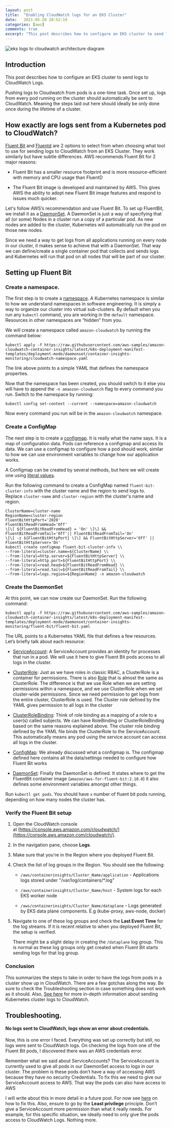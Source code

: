 ```yaml
---
layout: post
title:  "Enabling CloudWatch logs for an EKS Cluster"
date:   2021-05-20 20:52:19
categories: [aws]
comments: true
excerpt: "This post describes how to configure an EKS cluster to send logs to CloudWatch Logs."
---
```


![eks logs to cloudwatch architecture diagram](https://d2908q01vomqb2.cloudfront.net/fe2ef495a1152561572949784c16bf23abb28057/2021/01/22/image-88.png)

Introduction
------------

This post describes how to configure an EKS cluster to send logs to CloudWatch Logs.

Pushing logs to Cloudwatch from pods is a one-time task. Once set up, logs from every pod running on the cluster should automatically be sent to CloudWatch. Meaning the steps laid out here should ideally be only done once during the lifetime of a cluster.

How exactly are logs sent from a Kubernetes pod to CloudWatch?
--------------------------------------------------------------

[Fluent Bit](https://fluentbit.io/) and [Fluentd](https://www.fluentd.org/) are 2 options to select from when choosing what tool to use for sending logs to CloudWatch from an EKS Cluster. They work similarly but have subtle differences. AWS recommends Fluent Bit for 2 major reasons:

*   Fluent Bit has a smaller resource footprint and is more resource-efficient with memory and CPU usage than FluentD

*   The Fluent Bit image is developed and maintained by AWS. This gives AWS the ability to adopt new Fluent Bit image features and respond to issues much quicker.


Let's follow AWS’s recommendation and use Fluent Bit. To set up FluentBit, we install it as a [DaemonSet](https://kubernetes.io/docs/concepts/workloads/controllers/daemonset/). A DaemonSet is just a way of specifying that all (or some) Nodes in a cluster run a copy of a particular pod. As new nodes are added to the cluster, Kubernetes will automatically run the pod on those new nodes.

Since we need a way to get logs from all applications running on every node in our cluster, it makes sense to achieve that with a DaemonSet. That way we can define/create a single container pod that collects and sends logs and Kubernetes will run that pod on all nodes that will be part of our cluster.

Setting up Fluent Bit
---------------------

### Create a namespace.

The first step is to create a [namespace](https://kubernetes.io/docs/concepts/overview/working-with-objects/namespaces/). A Kubernetes namespace is similar to how we understand namespaces in software engineering. It is simply a way to organize our cluster into virtual sub-clusters. By default when you run any `kubectl` command, you are working in the `default` namespace. Resources in other namespaces are “hidden” from you.

We will create a namespace called `amazon-cloudwatch` by running the command below:

`kubectl apply -f https://raw.githubusercontent.com/aws-samples/amazon-cloudwatch-container-insights/latest/k8s-deployment-manifest-templates/deployment-mode/daemonset/container-insights-monitoring/cloudwatch-namespace.yaml`

The link above points to a simple YAML that defines the namespace properties.

Now that the namespace has been created, you should switch to it else you will have to append the `-n amaozon-cloudwatch` flag to every command you run. Switch to the namespace by running:

`kubectl config set-context --current --namespace=amazon-cloudwatch`

Now every command you run will be in the `amazon-cloudwatch` namespace.

### Create a ConfigMap

The next step is to create a [configmap](https://kubernetes.io/docs/concepts/configuration/configmap/). It is really what the name says. It is a map of configuration data. Pods can reference a configmap and access its data. We can use a configmap to configure how a pod should work, similar to how we can use environment variables to change how our application works.

A Configmap can be created by several methods, but here we will create one using [literal values](https://kubernetes.io/docs/tasks/configure-pod-container/configure-pod-configmap/#create-configmaps-from-literal-values).

Run the following command to create a ConfigMap named `fluent-bit-cluster-info` with the cluster name and the region to send logs to. Replace `cluster-name` and `cluster-region` with the cluster's name and region.

```
ClusterName=cluster-name
RegionName=cluster-region
FluentBitHttpPort='2020'
FluentBitReadFromHead='Off'
\[\[ ${FluentBitReadFromHead} = 'On' \]\] && FluentBitReadFromTail='Off'|| FluentBitReadFromTail='On'
\[\[ -z ${FluentBitHttpPort} \]\] && FluentBitHttpServer='Off' || FluentBitHttpServer='On'
kubectl create configmap fluent-bit-cluster-info \\
--from-literal=cluster.name=${ClusterName} \\
--from-literal=http.server=${FluentBitHttpServer} \\
--from-literal=http.port=${FluentBitHttpPort} \\
--from-literal=read.head=${FluentBitReadFromHead} \\
--from-literal=read.tail=${FluentBitReadFromTail} \\
--from-literal=logs.region=${RegionName} -n amazon-cloudwatch
```

### Create the DaemonSet

At this point, we can now create our DaemonSet. Run the following command:

`kubectl apply -f https://raw.githubusercontent.com/aws-samples/amazon-cloudwatch-container-insights/latest/k8s-deployment-manifest-templates/deployment-mode/daemonset/container-insights-monitoring/fluent-bit/fluent-bit.yaml`

The URL points to a Kubernetes YAML file that defines a few resources. Let’s briefly talk about each resource:

*   [ServiceAccount](https://kubernetes.io/docs/tasks/configure-pod-container/configure-service-account/): A ServiceAccount provides an identity for processes that run in a pod. We will use it here to give Fluent Bit pods access to all logs in the cluster.

*   [ClusterRole](https://kubernetes.io/docs/reference/access-authn-authz/rbac/#role-and-clusterrole): Just as we have roles in classic RBAC, a ClusterRole is a container for permissions. There is also [Role](https://kubernetes.io/docs/reference/access-authn-authz/rbac/#role-and-clusterrole) that is almost the same as ClusterRole. The difference is that we use Role when we are setting permissions within a namespace, and we use ClusterRole when we set cluster-wide permissions. Since we need permission to get logs from the entire cluster, ClusterRole is used. The Cluster role defined by the YAML gives permission to all logs in the cluster

*   [ClusterRoleBinding](https://kubernetes.io/docs/reference/access-authn-authz/rbac/#rolebinding-and-clusterrolebinding): Think of role binding as a mapping of a role to a user(s) called subjects. We can have RoleBinding or ClusterRoleBinding based on the same reasons explained above. The cluster role binding defined by the YAML file binds the ClusterRole to the ServiceAccount. This automatically means any pod using the service account can access all logs in the cluster.

*   [ConfigMap](https://kubernetes.io/docs/concepts/configuration/configmap/): We already discussed what a configmap is. The configmap defined here contains all the data/settings needed to configure how Fluent Bit works

*   [DaemonSet](https://kubernetes.io/docs/concepts/workloads/controllers/daemonset/): Finally the DaemonSet is defined. It states where to get the FluentBit container image (`amazon/aws-for-fluent-bit:2.10.0`) it also defines some environment variables amongst other things.


Run `kubectl get pods`. You should have `x` number of fluent bit pods running, depending on how many nodes the cluster has.

### **Verify the Fluent Bit setup**

1.  Open the CloudWatch console at [https://console.aws.amazon.com/cloudwatch/](https://console.aws.amazon.com/cloudwatch/).

2.  In the navigation pane, choose **Logs**.

3.  Make sure that you're in the Region where you deployed Fluent Bit.

4.  Check the list of log groups in the Region. You should see the following:

    *   `/aws/containerinsights/Cluster_Name/application` - Applications logs stored under "/var/log/containers/*.log"

    *   `/aws/containerinsights/Cluster_Name/host` - System logs for each EKS worker node

    *   `/aws/containerinsights/Cluster_Name/dataplane` - Logs generated by EKS data plane components. E.g (kube-proxy, aws-node, docker)

5.  Navigate to one of these log groups and check the **Last Event Time** for the log streams. If it is recent relative to when you deployed Fluent Bit, the setup is verified.

    There might be a slight delay in creating the `/dataplane` log group. This is normal as these log groups only get created when Fluent Bit starts sending logs for that log group.


### Conclusion

This summarizes the steps to take in order to have the logs from pods in a cluster show up in CloudWatch. There are a few gotchas along the way. Be sure to check the Troubleshooting section in case something does not work as it should. Also, [See here](https://docs.aws.amazon.com/AmazonCloudWatch/latest/monitoring/Container-Insights-EKS-logs.html) for more in-depth information about sending Kubernetes cluster logs to CloudWatch.

Troubleshooting.
----------------

#### No logs sent to CloudWatch, logs show an error about credentials.

Now, this is one error I faced. Everything was set up correctly but still, no logs were sent to CloudWatch logs. On checking the logs from one of the Fluent Bit pods, I discovered there was an AWS credentials error.

Remember what we said about ServiceAccounts? The ServiceAccount is currently used to give all pods in our DaemonSet access to logs in our cluster. The problem is these pods don’t have a way of accessing AWS because they have no security Credentials. To fix this we need to give our ServiceAccount access to AWS. That way the pods can also have access to AWS

I will write about this in more detail in a future post. For now see [here](https://docs.aws.amazon.com/eks/latest/userguide/iam-roles-for-service-accounts.html) on how to fix this. Also, ensure to go by the **Least privilege** principle. Don’t give a ServiceAccount more permission than what it really needs. For example, for this specific situation, we ideally need to only give the pods access to CloudWatch Logs. Nothing more.
